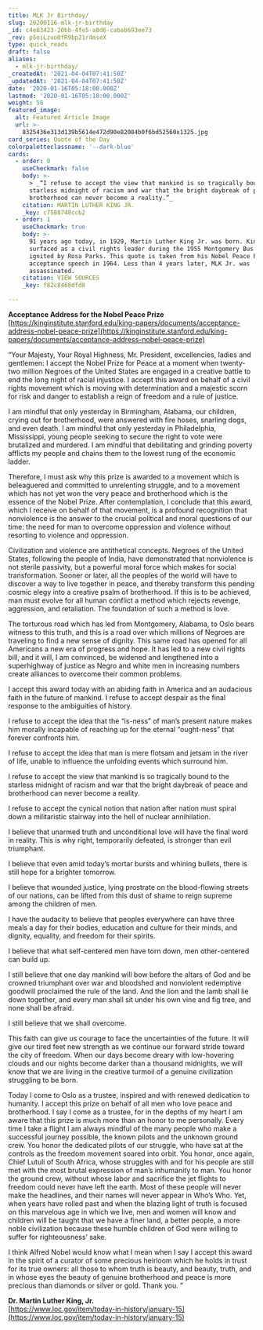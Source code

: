 ```yaml
---
title: MLK Jr Birthday/
slug: 20200116-mlk-jr-birthday
_id: c4e83423-20bb-4fe5-a8d6-cabab693ee73
_rev: p5oiLzuoOfR9bp21r4mseX
type: quick_reads
draft: false
aliases:
  - mlk-jr-birthday/
_createdAt: '2021-04-04T07:41:50Z'
_updatedAt: '2021-04-04T07:41:50Z'
date: '2020-01-16T05:18:00.000Z'
lastmod: '2020-01-16T05:18:00.000Z'
weight: 50
featured_image:
  alt: Featured Article Image
  url: >-
    8325436e313d139b5614e472d90e82084b0f6bd52560x1325.jpg
card_series: Quote of the Day
colorpaletteclassname: '--dark-blue'
cards:
  - order: 0
    useCheckmark: false
    body: >-
      > _“I refuse to accept the view that mankind is so tragically bound to the
      starless midnight of racism and war that the bright daybreak of peace and
      brotherhood can never become a reality.”_
    citation: MARTIN LUTHER KING JR.
    _key: c7588748ccb2
  - order: 1
    useCheckmark: true
    body: >-
      91 years ago today, in 1929, Martin Luther King Jr. was born. King
      surfaced as a civil rights leader during the 1955 Montgomery Bus Boycott
      ignited by Rosa Parks. This quote is taken from his Nobel Peace Prize
      acceptance speech in 1964. Less than 4 years later, MLK Jr. was
      assassinated.
    citation: VIEW SOURCES
    _key: f82c8468dfd8

---
```

**Acceptance Address for the Nobel Peace Prize**  
[https://kinginstitute.stanford.edu/king-papers/documents/acceptance-address-nobel-peace-prize](https://kinginstitute.stanford.edu/king-papers/documents/acceptance-address-nobel-peace-prize)

“Your Majesty, Your Royal Highness, Mr. President, excellencies, ladies and gentlemen: I accept the Nobel Prize for Peace at a moment when twenty-two million Negroes of the United States are engaged in a creative battle to end the long night of racial injustice. I accept this award on behalf of a civil rights movement which is moving with determination and a majestic scorn for risk and danger to establish a reign of freedom and a rule of justice.

I am mindful that only yesterday in Birmingham, Alabama, our children, crying out for brotherhood, were answered with fire hoses, snarling dogs, and even death. I am mindful that only yesterday in Philadelphia, Mississippi, young people seeking to secure the right to vote were brutalized and murdered. I am mindful that debilitating and grinding poverty afflicts my people and chains them to the lowest rung of the economic ladder.

Therefore, I must ask why this prize is awarded to a movement which is beleaguered and committed to unrelenting struggle, and to a movement which has not yet won the very peace and brotherhood which is the essence of the Nobel Prize. After contemplation, I conclude that this award, which I receive on behalf of that movement, is a profound recognition that nonviolence is the answer to the crucial political and moral questions of our time: the need for man to overcome oppression and violence without resorting to violence and oppression.

Civilization and violence are antithetical concepts. Negroes of the United States, following the people of India, have demonstrated that nonviolence is not sterile passivity, but a powerful moral force which makes for social transformation. Sooner or later, all the peoples of the world will have to discover a way to live together in peace, and thereby transform this pending cosmic elegy into a creative psalm of brotherhood. If this is to be achieved, man must evolve for all human conflict a method which rejects revenge, aggression, and retaliation. The foundation of such a method is love.

The torturous road which has led from Montgomery, Alabama, to Oslo bears witness to this truth, and this is a road over which millions of Negroes are traveling to find a new sense of dignity. This same road has opened for all Americans a new era of progress and hope. It has led to a new civil rights bill, and it will, I am convinced, be widened and lengthened into a superhighway of justice as Negro and white men in increasing numbers create alliances to overcome their common problems.

I accept this award today with an abiding faith in America and an audacious faith in the future of mankind. I refuse to accept despair as the final response to the ambiguities of history.

I refuse to accept the idea that the “is-ness” of man’s present nature makes him morally incapable of reaching up for the eternal “ought-ness” that forever confronts him.

I refuse to accept the idea that man is mere flotsam and jetsam in the river of life, unable to influence the unfolding events which surround him.

I refuse to accept the view that mankind is so tragically bound to the starless midnight of racism and war that the bright daybreak of peace and brotherhood can never become a reality.

I refuse to accept the cynical notion that nation after nation must spiral down a militaristic stairway into the hell of nuclear annihilation.

I believe that unarmed truth and unconditional love will have the final word in reality. This is why right, temporarily defeated, is stronger than evil triumphant.

I believe that even amid today’s mortar bursts and whining bullets, there is still hope for a brighter tomorrow.

I believe that wounded justice, lying prostrate on the blood-flowing streets of our nations, can be lifted from this dust of shame to reign supreme among the children of men.

I have the audacity to believe that peoples everywhere can have three meals a day for their bodies, education and culture for their minds, and dignity, equality, and freedom for their spirits.

I believe that what self-centered men have torn down, men other-centered can build up.

I still believe that one day mankind will bow before the altars of God and be crowned triumphant over war and bloodshed and nonviolent redemptive goodwill proclaimed the rule of the land. And the lion and the lamb shall lie down together, and every man shall sit under his own vine and fig tree, and none shall be afraid.

I still believe that we shall overcome.

This faith can give us courage to face the uncertainties of the future. It will give our tired feet new strength as we continue our forward stride toward the city of freedom. When our days become dreary with low-hovering clouds and our nights become darker than a thousand midnights, we will know that we are living in the creative turmoil of a genuine civilization struggling to be born.

Today I come to Oslo as a trustee, inspired and with renewed dedication to humanity. I accept this prize on behalf of all men who love peace and brotherhood. I say I come as a trustee, for in the depths of my heart I am aware that this prize is much more than an honor to me personally. Every time I take a flight I am always mindful of the many people who make a successful journey possible, the known pilots and the unknown ground crew. You honor the dedicated pilots of our struggle, who have sat at the controls as the freedom movement soared into orbit. You honor, once again, Chief Lutuli of South Africa, whose struggles with and for his people are still met with the most brutal expression of man’s inhumanity to man. You honor the ground crew, without whose labor and sacrifice the jet flights to freedom could never have left the earth. Most of these people will never make the headlines, and their names will never appear in Who’s Who. Yet, when years have rolled past and when the blazing light of truth is focused on this marvelous age in which we live, men and women will know and children will be taught that we have a finer land, a better people, a more noble civilization because these humble children of God were willing to suffer for righteousness’ sake.

I think Alfred Nobel would know what I mean when I say I accept this award in the spirit of a curator of some precious heirloom which he holds in trust for its true owners: all those to whom truth is beauty, and beauty, truth, and in whose eyes the beauty of genuine brotherhood and peace is more precious than diamonds or silver or gold. Thank you. ”

**Dr. Martin Luther King, Jr.**  
[https://www.loc.gov/item/today-in-history/january-15](https://www.loc.gov/item/today-in-history/january-15)